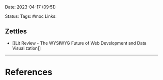 Date:  2023-04-17 (09:51)

Status: 
Tags: #moc
Links:

## Zettles

- [[Lit Review - The WYSIWYG Future of Web Development and Data Visualization]]

___
# References

